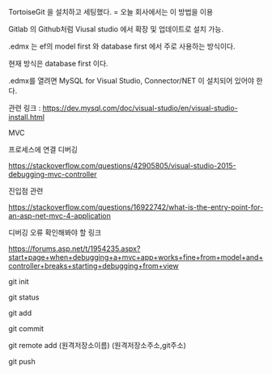 
TortoiseGit 을 설치하고 세팅했다. = 오늘 회사에서는 이 방법을 이용

Gitlab 의 Github처럼 Viusal studio 에서 확장 및 업데이트로 설치 가능.

.edmx 는 ef의 model first 와 database first 에서 주로 사용하는 방식이다.

현재 방식은 database first 이다.

.edmx를 열려면 MySQL for Visual Studio, Connector/NET 이 설치되어 있어야 한다.

관련 링크 : https://dev.mysql.com/doc/visual-studio/en/visual-studio-install.html

MVC

프로세스에 연결 디버깅

https://stackoverflow.com/questions/42905805/visual-studio-2015-debugging-mvc-controller


진입점 관련

https://stackoverflow.com/questions/16922742/what-is-the-entry-point-for-an-asp-net-mvc-4-application


디버깅 오류 확인해봐야 할 링크

https://forums.asp.net/t/1954235.aspx?start+page+when+debugging+a+mvc+app+works+fine+from+model+and+controller+breaks+starting+debugging+from+view


git init

git status

git add

git commit

git remote add (원격저장소이름) (원격저장소주소,git주소)

git push

